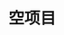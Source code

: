 <!--
 * @Author: your name
 * @Date: 2021-12-31 06:58:07
 * @LastEditTime: 2021-12-31 06:59:47
 * @LastEditors: your name
 * @Description: 打开koroFileHeader查看配置 进行设置: https://github.com/OBKoro1/koro1FileHeader/wiki/%E9%85%8D%E7%BD%AE
 * @FilePath: \frllk-studybook\README.md
-->
# 空项目